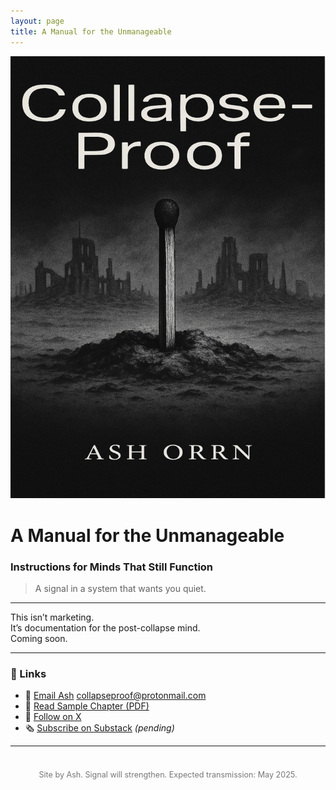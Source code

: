 ```yaml
---
layout: page
title: A Manual for the Unmanageable
---
```


<div style="text-align: center;">
  <img src="/assets/cover.jpg" alt="Book Cover" style="max-width: 100%; height: auto;" />
</div>

# A Manual for the Unmanageable  
### Instructions for Minds That Still Function

> A signal in a system that wants you quiet.

---

This isn’t marketing.  
It’s documentation for the post-collapse mind.  
Coming soon.

---

### 🔗 Links

- 📧 [Email Ash](mailto:collapseproof@protonmail.com) collapseproof@protonmail.com
- 📄 [Read Sample Chapter (PDF)](/assets/sample.pdf)
- 🧵 [Follow on X](https://x.com/AshOrrn) 
- 🗞️ [Subscribe on Substack](https://ash.substack.com) *(pending)*

---

<footer style="text-align:center; font-size: 0.9em; margin-top: 3em; color: #777;">
Site by Ash. Signal will strengthen. Expected transmission: May 2025.
</footer>
